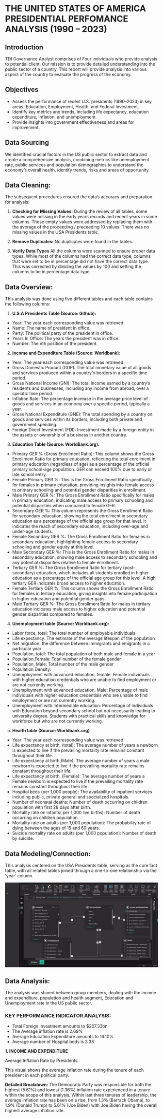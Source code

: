 # THE UNITED STATES OF AMERICA PRESIDENTIAL PERFOMANCE ANALYSIS (1990 – 2023)

## Introduction
TDI Governance Analyst comprises of Four individuals who provide analysis to potential client. Our mission is to provide detailed understanding into the public sector of a country. This report will provide analysis into various aspect of the country to evaluate the progress of the economy.

## Objectives
- Assess the performance of recent U.S. presidents (1990–2023) in key areas: Education, Employment, Health, and Federal Investment.
- Identify key metrics and trends, including life expectancy, education expenditure, inflation, and unemployment.
- Provide insights into government effectiveness and areas for improvement.

## Data Sourcing
We identified crucial factors in the US public sector to extract data and create a comprehensive analysis, combining metrics like unemployment rate, public services and population demographics to understand the economy’s overall health, identify trends, risks and areas of opportunity.

## Data Cleaning:
The subsequent procedures ensured the data’s accuracy and preparation for analysis:

1. **Checking for Missing Values:**
During the review of all tables, some values were missing in the early years records and recent years in some columns. These empty values were addressed by replacing them with the average of the proceeding / preceeding 10 values. There was no missing values in the USA Presidents table.

2. **Remove Duplicates:**
No duplicates were found in the tables.

3. **Verify Data Types**
All the columns were scanned to ensure proper data types. While most of the columns had the correct data type, columns that were set to be in percentage did not have the correct data type. This was corrected by dividing the values by 100 and setting the columns to be in percentage data type.

## Data Overview:
This analysis was done using five different tables and each table contains the following columns:
1. **U.S.A Presidents Table (Source: Github):**
- Year: The year each corresponding value was retrieved.
- Name: The name of president in office.
- Party: The political party of the president in office.
- Years In Office: The years the president was in office.
- Number: The nth position of the president.
 
2. **Income and Expenditure Table (Source: Worldbank):**
- Year: The year each corresponding value was retrieved.
- Gross Domestic Product (GDP): The total monetary value of all goods and services produced within a country's borders in a specific time period.
- Gross National Income (GNI): The total income earned by a country’s residents and businesses, including any income from abroad, over a specific time period.
- Inflation Rate: The percentage increase in the average price level of goods and services in an economy over a specific period, typically a year.
- Gross National Expenditure (GNE): The total spending by a country on goods and services within its borders, including both private and government spending.
- Foreign Direct Investment (FDI): Investment made by a foreign entity in the assets or ownership of a business in another country.

3. **Education Table (Source: WorldBank.org):**
- Primary GER % (Gross Enrollment Ratio): This column shows the Gross Enrollment Ratio for primary education, reflecting the total enrollment in primary education (regardless of age) as a percentage of the official primary school-age population. GER can exceed 100% due to early or late school entry.
- Female Primary GER %: This is the Gross Enrollment Ratio specifically for females in primary education, providing insights into female access to primary schooling and potential gender disparities in enrollment.
- Male Primary GER %: The Gross Enrollment Ratio specifically for males in primary education, indicating male access to primary schooling and potential disparities when compared to female GER.
- Secondary GER %: This column represents the Gross Enrollment Ratio for secondary education, showing the total enrollment in secondary education as a percentage of the official age group for that level. It indicates the reach of secondary education, including over-age and under-age students.
- Female Secondary GER %: The Gross Enrollment Ratio for females in secondary education, highlighting female access to secondary schooling and gender equity at this level.
- Male Secondary GER %: This is the Gross Enrollment Ratio for males in secondary education, showing male access to secondary schooling and any potential disparities relative to female enrollment.
- Tertiary GER %: The Gross Enrollment Ratio for tertiary (post-secondary) education, which includes all students enrolled in higher education as a percentage of the official age group for this level. A high tertiary GER indicates broad access to higher education.
- Female Tertiary GER %: This column shows the Gross Enrollment Ratio for females in tertiary education, giving insights into female participation in higher education and potential gender gaps.
- Male Tertiary GER %: The Gross Enrollment Ratio for males in tertiary education indicates male access to higher education and potential gender disparities compared to females.

4. **Unemployment table (Source: Worldbank.org):**
- Labor force, total: The total number of employable individuals
- Life expectancy: The estimate of the average lifespan of the population
- Net migration: the difference between immigrants and emigrants in a particular year
- Population, total: The total population of both male and female in a year
- Population,Female: Total number of the female gender
- Population, Male: Total number of the male gender
- Population Density:
- Unemployment with advanced education, female:  Female individuals with higher education credentials who are unable to find employment or are not currently working.
- Unemployment with advanced education, Male: Percentage of male individuals with higher education credentials who are unable to find employment or are not currently working.
- Unemployment with Intermediate education: Percentage of Individuals with Education beyond secondary school but not necessarily leading to university degree. Students with practical skills and knowledge for workforce but who are not currently working.

5. **Health table (Source: Worldbank.org)**
- Year: The year each corresponding value was retrieved
- Life expectancy at birth, (total): The average number of years a newborn is expected to live if the prevailing mortality rate remains constant throughout their life.
- Life expectancy at birth,(Male): The average number of years a male newborn is expected to live if the prevailing mortality rate remains constant throughout their life.
- Life expectancy at birth, (Female): The average number of years a Female newborn is expected to live if the prevailing mortality rate remains constant throughout their life.
- Hospital beds (per 1,000 people): The availability of inpatient services including public, private general and specialized hospitals.
- Number of neonatal deaths: Number of death occurring on children population with first 28 days after birth.
- Mortality rate on infants( per 1,000 live births): Number of death occurring on children population
- Mortality rate on adults (per 1,000 population): The probability rate of dying between the ages of 15 and 60 years.
- Suicide mortality rate on adults (per 1,000 population): Number of death by suicide.

## Data Modeling/Connection:
This analysis centered on the USA Presidents table, serving as the core fact table, with all related tables joined through a one-to-one relationship via the ‘year’ column.

![](https://github.com/Onyinyealago/THE-UNITED-STATES-OF-AMERICA-PRESIDENTIAL-PERFOMANCE-ANALYSIS/blob/main/Data%20Modeling%20Process.png)

## Data Analysis:
The analysis was shared between group members, dealing with the income and expenditure, population and health segment, Education and Unemployment rate in the US public sector.

### KEY PERFORMANCE INDICATOR ANALYSIS:
- Total Foreign Investment amounts to $207.33bn
- The Average inflation rate is 2.69%
- Average Education Expenditure amounts to 16.10%
- Average number of Hospital beds is 3.38

**1. INCOME AND EXPENDITURE**

Average Inflation Rate by Presidents:

This visual shows the average inflation rate during the tenure of each president in each political party.

**Detailed Breakdown:**
The Democratic Party was responsible for both the highest (5.61%) and lowest (1.36%) inflation rate experienced in a tenure within the scope of this analysis.
Within last three tenures of leadership, the average inflation rate has been on a rise, from 1.3% (Barrack Obama), to 1.9% (Donald Trump) to 5.61% (Joe Biden) with Joe Biden having the overall highest average inflation rate.









